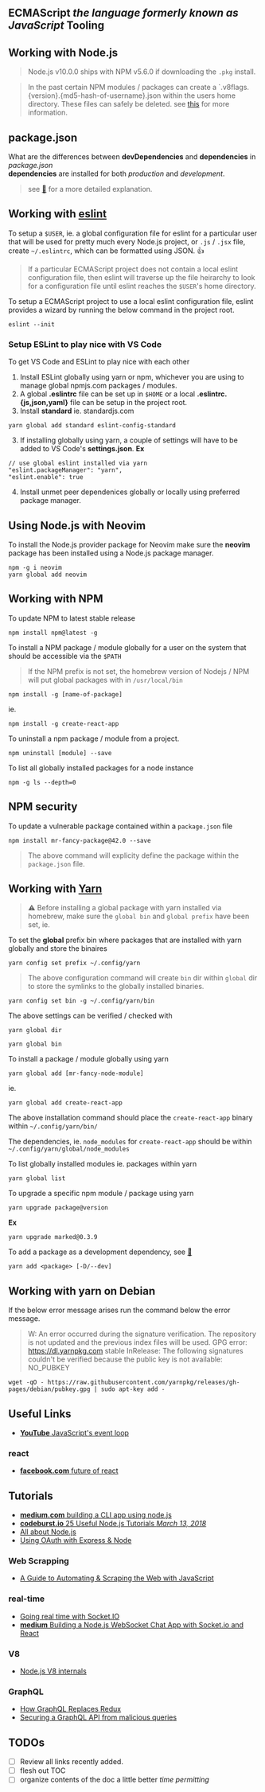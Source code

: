 <a href="contents"></a>

## ECMAScript _the language formerly known as JavaScript_ Tooling

<a href="working-with-nodejs"></a>

## Working with Node.js

> Node.js v10.0.0 ships with NPM v5.6.0 if downloading the `.pkg` install.

> In the past certain NPM modules / packages can create a `.v8flags.{version}.{md5-hash-of-username}.json within the users home directory.  These files can safely be deleted. see [this](https://stackoverflow.com/questions/34612415) for more information.

<a href="package-json"></a>

## package.json

What are the differences between **devDependencies** and **dependencies** in _package.json_<br />
**dependencies** are installed for both _production_ and _development_.
> see [🙈](https://stackoverflow.com/a/22004559/708807) for a more detailed explanation.

<a href="working-with-eslint"></a>

## Working with [eslint](https://eslint.org)

To setup a `$USER`, ie. a global configuration file for eslint for a particular user that will be used for pretty much every Node.js project, or `.js` / `.jsx` file, create `~/.eslintrc`, which can be formatted using JSON. 👍

> If a particular ECMAScript project does not contain a local eslint configuration file, then eslint will traverse up the file heirarchy to look for a configuration file until eslint reaches the `$USER`'s home directory.

To setup a ECMAScript project to use a local eslint configuration file, eslint provides a wizard by running the below command in the project root.

```
eslint --init
```

<a href="setup-eslint-to-play-nice-with-vs-code"></a>

### Setup ESLint to play nice with VS Code

To get VS Code and ESLint to play nice with each other
1. Install ESLint globally using yarn or npm, whichever you are using to manage global npmjs.com packages / modules.
2. A global **.eslintrc** file can be set up in `$HOME` or a local **.eslintrc.{js,json,yaml}** file can be setup in the project root.
3. Install **standard** ie. standardjs.com
```
yarn global add standard eslint-config-standard
```
3. If installing globally using yarn, a couple of settings will have to be added to VS Code's **settings.json**.
**Ex**
```
// use global eslint installed via yarn
"eslint.packageManager": "yarn",
"eslint.enable": true
```
4. Install unmet peer dependenices globally or locally using preferred package manager.

<a href="using-nodejs-with-neovim"></a>

## Using Node.js with Neovim

To install the Node.js provider package for Neovim make sure the **neovim** package has been installed using a Node.js package manager.

```
npm -g i neovim
yarn global add neovim
```

<a href="working-with-npm"></a>

## Working with NPM

To update NPM to latest stable release

```fish
npm install npm@latest -g
```

To install a NPM package / module globally for a user on the system that should be accessible via the `$PATH`

> If the NPM prefix is not set, the homebrew version of Nodejs / NPM will put global packages with in `/usr/local/bin`

```fish
npm install -g [name-of-package]
```

ie.

```fish
npm install -g create-react-app
```

To uninstall a npm package / module from a project.

```fish
npm uninstall [module] --save
```

To list all globally installed packages for a node instance

```fish
npm -g ls --depth=0
```

<a href="npm-security"></a>

## NPM security 

To update a vulnerable package contained within a `package.json` file

```fish
npm install mr-fancy-package@42.0 --save
```

> The above command will explicity define the package within the `package.json` file.

<a href="working-with-yarn"></a>

## Working with [Yarn](https://yarnpkg.com/en/)

> ⚠️  Before installing a global package with yarn installed via homebrew, make sure the `global bin` and `global prefix` have been set, ie.

To set the **global** prefix bin where packages that are installed with yarn globally and store the binaires

```fish
yarn config set prefix ~/.config/yarn
```

> The above configuration command will create `bin` dir within `global` dir to store the symlinks to the globally installed binaries.

```fish
yarn config set bin -g ~/.config/yarn/bin
```

The above settings can be verified / checked with

```fish
yarn global dir
```

```fish
yarn global bin
```

To install a package / module globally using yarn

```fish
yarn global add [mr-fancy-node-module]
```

ie.

```fish
yarn global add create-react-app
```

The above installation command should place the `create-react-app` binary within `~/.config/yarn/bin/`

The dependencies, ie. `node_modules` for `create-react-app` should be within `~/.config/yarn/global/node_modules`

To list globally installed modules ie. packages within yarn

```
yarn global list
```

To upgrade a specific npm module / package using yarn

```
yarn upgrade package@version
```

**Ex**

```
yarn upgrade marked@0.3.9
```

To add a package as a development dependency, see [🙈](https://yarnpkg.com/lang/en/docs/cli/add/)

```fish
yarn add <package> [-D/--dev]
```

<a href="working-with-yarn-on-debian"></a>

## Working with yarn on Debian

If the below error message arises run the command below the error message.

> W: An error occurred during the signature verification. The repository is not updated and the previous index files will be used. GPG error: https://dl.yarnpkg.com stable InRelease: The following signatures couldn't be verified because the public key is not available: NO_PUBKEY

```
wget -qO - https://raw.githubusercontent.com/yarnpkg/releases/gh-pages/debian/pubkey.gpg | sudo apt-key add -
```

<a href="useful-links"></a>

## Useful Links
- [**YouTube** JavaScript's event loop](https://www.youtube.com/watch?v=8aGhZQkoFbQ)

<a href="react"></a>

### react
- [**facebook.com** future of react](https://www.facebook.com/plugins/video.php?href=https%3A%2F%2Fwww.facebook.com%2Freact%2Fvideos%2F1552821821462886%2F&show_text=0&width=560&mute=0)

<a href="tutorials"></a>

## Tutorials
- [**medium.com** building a CLI app using node.js](https://tech.cars.com/developing-command-line-tools-in-node-js-14eeb1ac877e)
- [**codeburst.io** 25 Useful Node.js Tutorials _March 13, 2018_](https://codeburst.io/25-node-js-tutorials-1db3b1da0260)
- [All about Node.js](https://codeburst.io/all-about-node-js-you-wanted-to-know-25f3374e0be7)
- [Using OAuth with Express & Node](http://ranjithnair.github.io/2018/01/30/Oauth-Express.html)

<a href="web-scrapping"></a>

### Web Scrapping
- [A Guide to Automating & Scraping the Web with JavaScript](https://codeburst.io/a-guide-to-automating-scraping-the-web-with-javascript-chrome-puppeteer-node-js-b18efb9e9921)

<a href="real-time"></a>

### real-time
- [Going real time with Socket.IO](https://codeburst.io/going-real-time-with-socket-io-node-js-and-react-3e0f02d3d447)
- [**medium** Building a Node.js WebSocket Chat App with Socket.io and React](https://itnext.io/building-a-node-js-websocket-chat-app-with-socket-io-and-react-473a0686d1e1)

<a href="v8"></a>

### V8
- [Node.js V8 internals](https://codeburst.io/node-js-v8-internals-an-illustrative-primer-83766e983bf6)

<a href="graphql"></a>

### GraphQL
- [How GraphQL Replaces Redux](https://hackernoon.com/how-graphql-replaces-redux-3fff8289221d)
- [Securing a GraphQL API from malicious queries](https://dev-blog.apollodata.com/securing-your-graphql-api-from-malicious-queries-16130a324a6b)

<a href="todos"></a>

## TODOs
- [ ] Review all links recently added.
- [ ] flesh out TOC
- [ ] organize contents of the doc a little better _time permitting_
